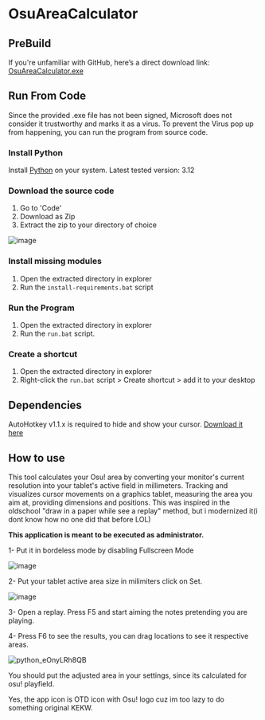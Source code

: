 # OsuAreaCalculator

## PreBuild
If you're unfamiliar with GitHub, here’s a direct download link:  [OsuAreaCalculator.exe](https://github.com/KaikeGold/OsuAreaCalculator/releases/download/OsuAreaCalculatorParalellogramArea/OsuAreaCalculator.exe)

## Run From Code
Since the provided .exe file has not been signed, Microsoft does not consider it trustworthy and marks it as a virus.
To prevent the Virus pop up from happening, you can run the program from source code.


### Install Python
Install [Python](https://www.python.org/downloads/) on your system. Latest tested version: 3.12

### Download the source code
1. Go to 'Code'
2. Download as Zip
3. Extract the zip to your directory of choice

![image](https://github.com/user-attachments/assets/abde6269-73e6-4f2d-ba18-014b5edb1106)


### Install missing modules
1. Open the extracted directory in explorer
2. Run the `install-requirements.bat` script

### Run the Program
1. Open the extracted directory in explorer
2. Run the `run.bat` script.

### Create a shortcut
1. Open the extracted directory in explorer
2. Right-click the `run.bat` script > Create shortcut > add it to your desktop

   
## Dependencies 

AutoHotkey v1.1.x is required to hide and show your cursor.
[Download it here](https://www.autohotkey.com/download/ahk-install.exe)

## How to use
This tool calculates your Osu! area by converting your monitor's current resolution into your tablet's active field in millimeters. Tracking and visualizes cursor movements on a graphics tablet, measuring the area you aim at, providing dimensions and positions. This was inspired in the oldschool "draw in a paper while see a replay" method, but i modernized it(i dont know how no one did that before LOL)


**This application is meant to be executed as administrator.**

  

1- Put it in bordeless mode by disabling Fullscreen Mode

![image](https://github.com/user-attachments/assets/6b463f7c-e461-4a53-8972-09b97781a8f1)

2- Put your tablet active area size in milimiters click on Set.

![image](https://github.com/user-attachments/assets/14690e24-3af9-44c8-85cd-8340f2893dd9)

3- Open a replay. Press F5 and start aiming the notes pretending you are playing.

4- Press F6 to see the results, you can drag locations to see it respective areas.

![python_eOnyLRh8QB](https://github.com/user-attachments/assets/753aa001-0cd3-4bab-9749-d2867dd7ab33)

You should put the adjusted area in your settings, since its calculated for osu! playfield.

Yes, the app icon is OTD icon with Osu! logo cuz im too lazy to do something original KEKW.
